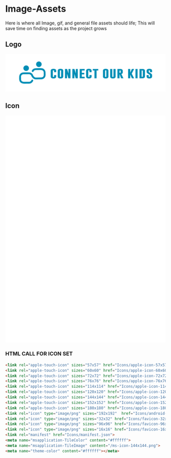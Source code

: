 # Image-Assets
Here is where all Image, gif, and general file assets should life; This will save time on finding assets as the project grows

## Logo
![Connect Our Kids Logo](/logo.png?raw=true "Title")

## Icon


<img src='/icon.svg' />

### HTML CALL FOR ICON SET
```html
<link rel="apple-touch-icon" sizes="57x57" href="Icons/apple-icon-57x57.png">
<link rel="apple-touch-icon" sizes="60x60" href="Icons/apple-icon-60x60.png">
<link rel="apple-touch-icon" sizes="72x72" href="Icons/apple-icon-72x72.png">
<link rel="apple-touch-icon" sizes="76x76" href="Icons/apple-icon-76x76.png">
<link rel="apple-touch-icon" sizes="114x114" href="Icons/apple-icon-114x114.png">
<link rel="apple-touch-icon" sizes="120x120" href="Icons/apple-icon-120x120.png">
<link rel="apple-touch-icon" sizes="144x144" href="Icons/apple-icon-144x144.png">
<link rel="apple-touch-icon" sizes="152x152" href="Icons/apple-icon-152x152.png">
<link rel="apple-touch-icon" sizes="180x180" href="Icons/apple-icon-180x180.png">
<link rel="icon" type="image/png" sizes="192x192"  href="Icons/android-icon-192x192.png">
<link rel="icon" type="image/png" sizes="32x32" href="Icons/favicon-32x32.png">
<link rel="icon" type="image/png" sizes="96x96" href="Icons/favicon-96x96.png">
<link rel="icon" type="image/png" sizes="16x16" href="Icons/favicon-16x16.png">
<link rel="manifest" href="Icons/manifest.json">
<meta name="msapplication-TileColor" content="#ffffff">
<meta name="msapplication-TileImage" content="/ms-icon-144x144.png">
<meta name="theme-color" content="#ffffff"></meta>
```





